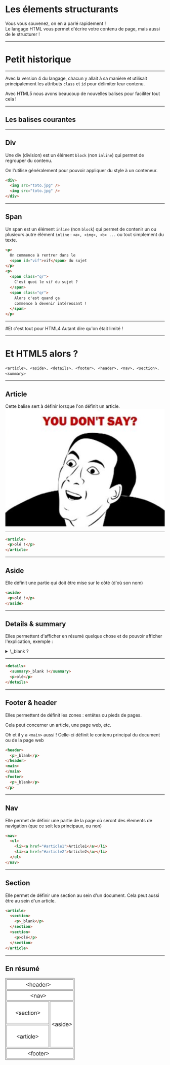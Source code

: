 # Les élements structurants

Vous vous souvenez, on en a parlé rapidement !  
Le langage HTML vous permet d'écrire votre contenu de page, mais aussi de le structurer !



---



# Petit historique


***


Avec la version 4 du langage, chacun y allait à sa manière et utilisait principalement les attributs `class` et `id` pour délimiter leur contenu.

Avec HTML5 nous avons beaucoup de nouvelles balises pour faciliter tout cela !



---



## Les balises courantes


***


## Div
Une div (division) est un élément `block` (non `inline`) qui permet de regrouper du contenu.

On l'utilise généralement pour pouvoir appliquer du style à un conteneur.

```html
<div>
  <img src="toto.jpg" />
  <img src="toto.jpg" />
</div>
```

***


## Span
Un span est un élément `inline` (non `block`) qui permet de contenir un ou plusieurs autre élément `inline` : `<a>, <img>, <b> ...` ou tout simplement du texte.

```html
<p>
  On commence à rentrer dans le
  <span id="vif">vif</span> du sujet
</p>
<p>
  <span class="qr">
    C'est quoi le vif du sujet ?
  </span>
  <span class="qr">
    Alors c'est quand ça
    commence à devenir intéressant !
  </span>
</p>
```


***


#Et c'est tout pour HTML4
Autant dire qu'on était limité !



---



# Et HTML5 alors ?
`<article>, <aside>, <details>, <footer>, <header>, <nav>, <section>, <summary>`


***


## Article
Cette balise sert à définir lorsque l'on définit un article.
![yds](youdontsay.png)


***


```html
<article>
 <p>olé !</p>
</article>
```


***


## Aside
Elle définit une partie qui doit être mise sur le côté (d'où son nom)
```html
<aside>
 <p>olé !</p>
</aside>
```


***


## Details & summary
Elles permettent d'afficher en résumé quelque chose et de pouvoir afficher l'explication, exemple :

<details>
  <summary>\_blank ?</summary>
  <p>olé</p>
</details>


***


```html
<details>
  <summary>_blank ?</summary>
  <p>olé</p>
</details>
```


***


## Footer & header
Elles permettent de définit les zones : entêtes ou pieds de pages.

Cela peut concerner un article, une page web, etc.

Oh et il y a `<main>` aussi ! Celle-ci définit le contenu principal du document ou de la page web

```html
<header>
  <p>_blank</p>
</header>
<main>
</main>
<footer>
  <p>_blank</p>
</p>
```


***


## Nav
Elle permet de définir une partie de la page où seront des élements de navigation (que ce soit les principaux, ou non)

```html
<nav>
  <ul>
    <li><a href="#article1">Article1</a></li>
    <li><a href="#article2">Article2</a></li>
  </ul>
</nav>
```


***


## Section
Elle permet de définir une section au sein d'un document. Cela peut aussi être au sein d'un article.

```html
<article>
  <section>
    <p>_blank</p>
  </section>
  <section>
    <p>olé</p>
  </section>
</article>
```



---



## En résumé

![HTML Structure](example.gif)
